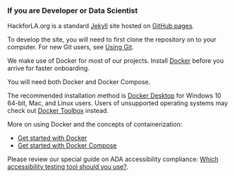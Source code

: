 ### If you are Developer or Data Scientist

HackforLA.org is a standard [Jekyll](https://jekyllrb.com) site hosted on [GitHub pages](https://pages.github.com).

To develop the site, you will need to first clone the repository on to your computer. For new Git users, see [Using Git](https://github.com/hackforla/getting-started/blob/master/using-git.md).

We make use of Docker for most of our projects. Install [Docker](https://www.docker.com/get-started) before you arrive for faster onboarding.  

You will need both Docker and Docker Compose.

The recommended installation method is [Docker Desktop](https://docs.docker.com/install/#supported-platforms) for Windows 10 64-bit, Mac, and Linux users. Users of unsupported operating systems may check out [Docker Toolbox](https://docs.docker.com/toolbox/overview/) instead.

More on using Docker and the concepts of containerization:

* [Get started with Docker](https://docs.docker.com/get-started/)
* [Get started with Docker Compose](https://docs.docker.com/compose/gettingstarted/)

Please review our special guide on ADA accessibility compliance: [Which accessibility testing tool should you use?](https://github.com/hackforla/getting-started/blob/master/ADA-guide.md).
